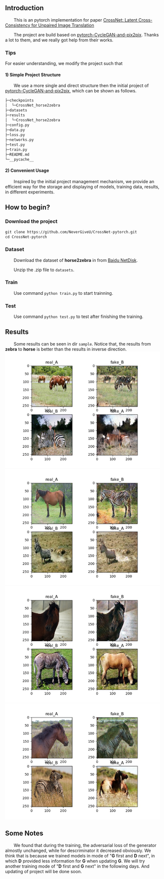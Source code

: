 ## Introduction
&ensp;&ensp;&ensp;&ensp;This is an pytorch implementation for paper [CrossNet: Latent Cross-Consistency for Unpaired Image Translation](https://arxiv.org/abs/1901.04530)

&ensp;&ensp;&ensp;&ensp;The project are build based on [pytorch-CycleGAN-and-pix2pix](https://github.com/junyanz/pytorch-CycleGAN-and-pix2pix). Thanks a lot to them, and we really got help from their works.
### Tips
For easier understanding, we modify the project such that
#### 1) Simple Project Structure
&ensp;&ensp;&ensp;&ensp;We use a more single and direct structure then the initial project of [pytorch-CycleGAN-and-pix2pix](https://github.com/junyanz/pytorch-CycleGAN-and-pix2pix), which can be shown as follows.
```
├─checkpoints
│  └─CrossNet_horse2zebra
├─datasets
├─results
│  └─CrossNet_horse2zebra
├─config.py
├─data.py
├─loss.py
├─networks.py
├─test.py
├─train.py
├─README.md
└─__pycache__
```
#### 2) Convenient Usage
&ensp;&ensp;&ensp;&ensp;Inspired by the initial project management mechanism, we provide an efficient way for the storage and displaying of models, training data, results, in different experiments.
## How to begin?
### Download the project
```
git clone https://github.com/NeverGiveU/CrossNet-pytorch.git
cd CrossNet-pytorch
```
### Dataset
&ensp;&ensp;&ensp;&ensp;Download the dataset of **horse2zebra** in from [Baidu NetDisk](https://pan.baidu.com/s/1BqPsv7E6OwgItjIRxi7CCA).

&ensp;&ensp;&ensp;&ensp;Unzip the .zip file to `datasets`.
### Train
&ensp;&ensp;&ensp;&ensp;Use command `python train.py` to start trainning.
### Test
&ensp;&ensp;&ensp;&ensp;Use command `python test.py` to test after finishing the training.
## Results
&ensp;&ensp;&ensp;&ensp;Some results can be seen in dir `sample`. Notice that, the results from **zebra** to **horse** is better than the results in inverse direction.
![alt sample 1](https://github.com/NeverGiveU/CrossNet-pytorch/blob/master/samples/000010-00.jpg)
![alt sample 2](https://github.com/NeverGiveU/CrossNet-pytorch/blob/master/samples/000061-00.jpg)
![alt sample 3](https://github.com/NeverGiveU/CrossNet-pytorch/blob/master/samples/000089-00.jpg)
![alt sample 4](https://github.com/NeverGiveU/CrossNet-pytorch/blob/master/samples/000116-00.jpg)


## Some Notes
&ensp;&ensp;&ensp;&ensp;We found that during the training, the adversarial loss of the generator almostly unchanged, while for descriminator it decreased obviously. We think that is because we trained models in mode of "**G** first and **D** next", in which **D** provided less information for **G** when updating **G**. We will try another training mode of "**D** first and **G** next" in the following days. And updating of project will be done soon.


